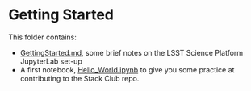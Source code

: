 # Getting Started

This folder contains:

* [GettingStarted.md](GettingStarted.md), some brief notes on the LSST Science Platform JupyterLab set-up
* A first notebook, [Hello_World.ipynb](Hello_World.ipynb) to give you some practice at contributing to the Stack Club repo.
